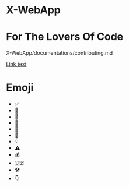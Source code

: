 # X-WebApp

# For The Lovers Of Code
X-WebApp/documentations/contributing.md

[Link text](./documentations/contributing.md)

# Emoji
- ✅️
- 📌️
- 🤖️
- 🧪️
- 🥼️
- 🗿️
- 💡️
- ⚠️
- 💰️
- 🇺🇿️
- 🛠️
- 👇
